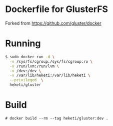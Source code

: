 # Dockerfile for GlusterFS
Forked from https://github.com/gluster/docker

# Running

```bash
$ sudo docker run -d \
  -v /sys/fs/cgroup:/sys/fs/cgroup:ro \
  -v /run/lvm:/run/lvm \
  -v /dev:/dev \
  -v /var/lib/heketi:/var/lib/heketi \
  --privileged  \
  heketi/gluster
```

# Build

```
# docker build --rm --tag heketi/gluster:dev . 
```


